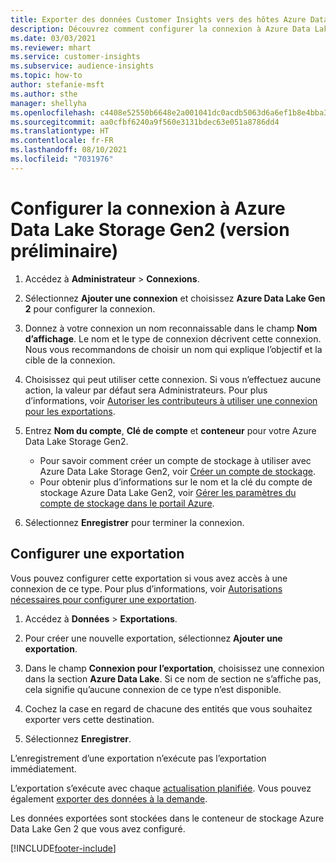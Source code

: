 ```yaml
---
title: Exporter des données Customer Insights vers des hôtes Azure Data Lake Storage Gen2
description: Découvrez comment configurer la connexion à Azure Data Lake Storage Gen2.
ms.date: 03/03/2021
ms.reviewer: mhart
ms.service: customer-insights
ms.subservice: audience-insights
ms.topic: how-to
author: stefanie-msft
ms.author: sthe
manager: shellyha
ms.openlocfilehash: c4408e52550b6648e2a001041dc0acdb5063d6a6ef1b8e4bba3321bf25fefcfc
ms.sourcegitcommit: aa0cfbf6240a9f560e3131bdec63e051a8786dd4
ms.translationtype: HT
ms.contentlocale: fr-FR
ms.lasthandoff: 08/10/2021
ms.locfileid: "7031976"
---
```

# <a name="set-up-the-connection-to-azure-data-lake-storage-gen2-preview"></a>Configurer la connexion à Azure Data Lake Storage Gen2 (version préliminaire)

1. Accédez à **Administrateur** > **Connexions**.

1. Sélectionnez **Ajouter une connexion** et choisissez **Azure Data Lake Gen 2** pour configurer la connexion.

1. Donnez à votre connexion un nom reconnaissable dans le champ **Nom d’affichage**. Le nom et le type de connexion décrivent cette connexion. Nous vous recommandons de choisir un nom qui explique l’objectif et la cible de la connexion.

1. Choisissez qui peut utiliser cette connexion. Si vous n’effectuez aucune action, la valeur par défaut sera Administrateurs. Pour plus d’informations, voir [Autoriser les contributeurs à utiliser une connexion pour les exportations](connections.md#allow-contributors-to-use-a-connection-for-exports).

1. Entrez **Nom du compte**, **Clé de compte** et **conteneur** pour votre Azure Data Lake Storage Gen2.
    - Pour savoir comment créer un compte de stockage à utiliser avec Azure Data Lake Storage Gen2, voir [Créer un compte de stockage](/azure/storage/blobs/create-data-lake-storage-account). 
    - Pour obtenir plus d’informations sur le nom et la clé du compte de stockage Azure Data Lake Gen2, voir [Gérer les paramètres du compte de stockage dans le portail Azure](/azure/storage/common/storage-account-manage).

1. Sélectionnez **Enregistrer** pour terminer la connexion. 

## <a name="configure-an-export"></a>Configurer une exportation

Vous pouvez configurer cette exportation si vous avez accès à une connexion de ce type. Pour plus d’informations, voir [Autorisations nécessaires pour configurer une exportation](export-destinations.md#set-up-a-new-export).

1. Accédez à **Données** > **Exportations**.

1. Pour créer une nouvelle exportation, sélectionnez **Ajouter une exportation**.

1. Dans le champ **Connexion pour l’exportation**, choisissez une connexion dans la section **Azure Data Lake**. Si ce nom de section ne s’affiche pas, cela signifie qu’aucune connexion de ce type n’est disponible.

1. Cochez la case en regard de chacune des entités que vous souhaitez exporter vers cette destination.

1. Sélectionnez **Enregistrer**.

L’enregistrement d’une exportation n’exécute pas l’exportation immédiatement.

L’exportation s’exécute avec chaque [actualisation planifiée](system.md#schedule-tab). Vous pouvez également [exporter des données à la demande](export-destinations.md#run-exports-on-demand). 

Les données exportées sont stockées dans le conteneur de stockage Azure Data Lake Gen 2 que vous avez configuré. 

[!INCLUDE[footer-include](../includes/footer-banner.md)]
